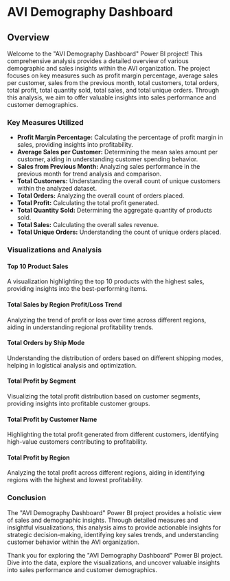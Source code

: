 # AVI Demography Dashboard

## Overview

Welcome to the "AVI Demography Dashboard" Power BI project! This comprehensive analysis provides a detailed overview of various demographic and sales insights within the AVI organization. The project focuses on key measures such as profit margin percentage, average sales per customer, sales from the previous month, total customers, total orders, total profit, total quantity sold, total sales, and total unique orders. Through this analysis, we aim to offer valuable insights into sales performance and customer demographics.

### Key Measures Utilized

- **Profit Margin Percentage:** Calculating the percentage of profit margin in sales, providing insights into profitability.
- **Average Sales per Customer:** Determining the mean sales amount per customer, aiding in understanding customer spending behavior.
- **Sales from Previous Month:** Analyzing sales performance in the previous month for trend analysis and comparison.
- **Total Customers:** Understanding the overall count of unique customers within the analyzed dataset.
- **Total Orders:** Analyzing the overall count of orders placed.
- **Total Profit:** Calculating the total profit generated.
- **Total Quantity Sold:** Determining the aggregate quantity of products sold.
- **Total Sales:** Calculating the overall sales revenue.
- **Total Unique Orders:** Understanding the count of unique orders placed.

### Visualizations and Analysis

#### Top 10 Product Sales
A visualization highlighting the top 10 products with the highest sales, providing insights into the best-performing items.

#### Total Sales by Region Profit/Loss Trend
Analyzing the trend of profit or loss over time across different regions, aiding in understanding regional profitability trends.

#### Total Orders by Ship Mode
Understanding the distribution of orders based on different shipping modes, helping in logistical analysis and optimization.

#### Total Profit by Segment
Visualizing the total profit distribution based on customer segments, providing insights into profitable customer groups.

#### Total Profit by Customer Name
Highlighting the total profit generated from different customers, identifying high-value customers contributing to profitability.

#### Total Profit by Region
Analyzing the total profit across different regions, aiding in identifying regions with the highest and lowest profitability.

### Conclusion

The "AVI Demography Dashboard" Power BI project provides a holistic view of sales and demographic insights. Through detailed measures and insightful visualizations, this analysis aims to provide actionable insights for strategic decision-making, identifying key sales trends, and understanding customer behavior within the AVI organization.

Thank you for exploring the "AVI Demography Dashboard" Power BI project. Dive into the data, explore the visualizations, and uncover valuable insights into sales performance and customer demographics.
